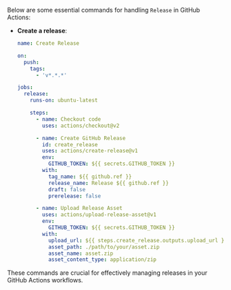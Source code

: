 Below are some essential commands for handling `Release` in GitHub Actions:

- **Create a release**:
    ```yaml
    name: Create Release

    on:
      push:
        tags:
          - 'v*.*.*'

    jobs:
      release:
        runs-on: ubuntu-latest

        steps:
          - name: Checkout code
            uses: actions/checkout@v2

          - name: Create GitHub Release
            id: create_release
            uses: actions/create-release@v1
            env:
              GITHUB_TOKEN: ${{ secrets.GITHUB_TOKEN }}
            with:
              tag_name: ${{ github.ref }}
              release_name: Release ${{ github.ref }}
              draft: false
              prerelease: false

          - name: Upload Release Asset
            uses: actions/upload-release-asset@v1
            env:
              GITHUB_TOKEN: ${{ secrets.GITHUB_TOKEN }}
            with:
              upload_url: ${{ steps.create_release.outputs.upload_url }}
              asset_path: ./path/to/your/asset.zip
              asset_name: asset.zip
              asset_content_type: application/zip
    ```

These commands are crucial for effectively managing releases in your GitHub Actions workflows.
